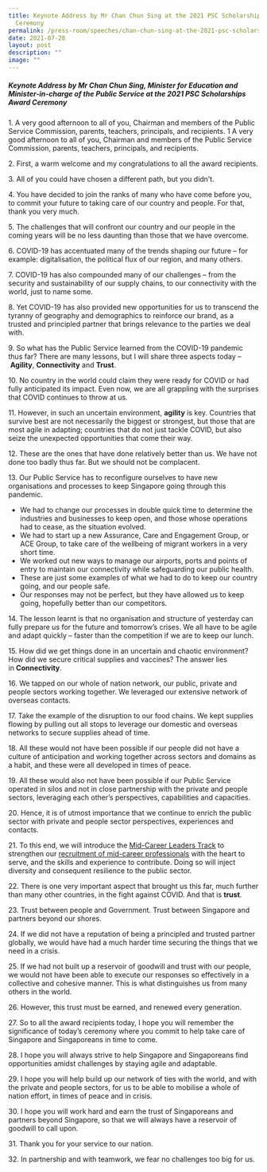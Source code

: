 ```yaml
---
title: Keynote Address by Mr Chan Chun Sing at the 2021 PSC Scholarships Award
  Ceremony
permalink: /press-room/speeches/chan-chun-sing-at-the-2021-psc-scholarships-award-ceremony/
date: 2021-07-28
layout: post
description: ""
image: ""
---
```

##### Keynote Address by Mr Chan Chun Sing, Minister for Education and Minister-in-charge of the Public Service at the 2021 PSC Scholarships Award Ceremony

1\. A very good afternoon to all of you, Chairman and members of the Public Service Commission, parents, teachers, principals, and recipients. 1 A very good afternoon to all of you, Chairman and members of the Public Service Commission, parents, teachers, principals, and recipients. 

2\. First, a warm welcome and my congratulations to all the award recipients.

3\. All of you could have chosen a different path, but you didn’t. 

4\. You have decided to join the ranks of many who have come before you, to commit your future to taking care of our country and people. For that, thank you very much. 

5\. The challenges that will confront our country and our people in the coming years will be no less daunting than those that we have overcome.  

6\. COVID-19 has accentuated many of the trends shaping our future – for example: digitalisation, the political flux of our region, and many others.

7\. COVID-19 has also compounded many of our challenges – from the security and sustainability of our supply chains, to our connectivity with the world, just to name some.

8\. Yet COVID-19 has also provided new opportunities for us to transcend the tyranny of geography and demographics to reinforce our brand, as a trusted and principled partner that brings relevance to the parties we deal with.

9\. So what has the Public Service learned from the COVID-19 pandemic thus far? There are many lessons, but I will share three aspects today – **Agility**, **Connectivity** and **Trust**.

10\. No country in the world could claim they were ready for COVID or had fully anticipated its impact. Even now, we are all grappling with the surprises that COVID continues to throw at us.

11\. However, in such an uncertain environment, **agility** is key. Countries that survive best are not necessarily the biggest or strongest, but those that are most agile in adapting; countries that do not just tackle COVID, but also seize the unexpected opportunities that come their way.

12\. These are the ones that have done relatively better than us. We have not done too badly thus far. But we should not be complacent.

13\. Our Public Service has to reconfigure ourselves to have new organisations and processes to keep Singapore going through this pandemic.

*   We had to change our processes in double quick time to determine the industries and businesses to keep open, and those whose operations had to cease, as the situation evolved.
*   We had to start up a new Assurance, Care and Engagement Group, or ACE Group, to take care of the wellbeing of migrant workers in a very short time.
*   We worked out new ways to manage our airports, ports and points of entry to maintain our connectivity while safeguarding our public health.
*   These are just some examples of what we had to do to keep our country going, and our people safe.
*   Our responses may not be perfect, but they have allowed us to keep going, hopefully better than our competitors.

14\. The lesson learnt is that no organisation and structure of yesterday can fully prepare us for the future and tomorrow’s crises. We all have to be agile and adapt quickly – faster than the competition if we are to keep our lunch.

15\. How did we get things done in an uncertain and chaotic environment?  How did we secure critical supplies and vaccines? The answer lies in **Connectivity**.

16\. We tapped on our whole of nation network, our public, private and people sectors working together. We leveraged our extensive network of overseas contacts.

17\. Take the example of the disruption to our food chains. We kept supplies flowing by pulling out all stops to leverage our domestic and overseas networks to secure supplies ahead of time.

18\. All these would not have been possible if our people did not have a culture of anticipation and working together across sectors and domains as a habit, and these were all developed in times of peace. 

19\. All these would also not have been possible if our Public Service operated in silos and not in close partnership with the private and people sectors, leveraging each other’s perspectives, capabilities and capacities.

20\. Hence, it is of utmost importance that we continue to enrich the public sector with private and people sector perspectives, experiences and contacts.

21\. To this end, we will introduce the [Mid-Career Leaders Track](https://www.psd.gov.sg/what-we-do/developing-leadership-in-the-service/public-service-leadership-careers) to strengthen our [recruitment of mid-career professionals](https://careers.pageuppeople.com/688/cwlive/en/job/493436/public-service-leadership-careers) with the heart to serve, and the skills and experience to contribute. Doing so will inject diversity and consequent resilience to the public sector.

22\. There is one very important aspect that brought us this far, much further than many other countries, in the fight against COVID. And that is **trust**. 

23\. Trust between people and Government. Trust between Singapore and partners beyond our shores.

24\. If we did not have a reputation of being a principled and trusted partner globally, we would have had a much harder time securing the things that we need in a crisis.

25\. If we had not built up a reservoir of goodwill and trust with our people, we would not have been able to execute our responses so effectively in a collective and cohesive manner. This is what distinguishes us from many others in the world.

26\. However, this trust must be earned, and renewed every generation.

27\. So to all the award recipients today, I hope you will remember the significance of today’s ceremony where you commit to help take care of Singapore and Singaporeans in time to come.

28\. I hope you will always strive to help Singapore and Singaporeans find opportunities amidst challenges by staying agile and adaptable.

29\. I hope you will help build up our network of ties with the world, and with the private and people sectors, for us to be able to mobilise a whole of nation effort, in times of peace and in crisis.

30\. I hope you will work hard and earn the trust of Singaporeans and partners beyond Singapore, so that we will always have a reservoir of goodwill to call upon.

31\. Thank you for your service to our nation.

32\. In partnership and with teamwork, we fear no challenges too big for us.